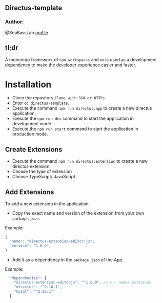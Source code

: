 ## Directus-template

### Author:

@SeaBassLab [profile](https://github.com/SeaBassLab)

## tl;dr

A monorepo framework of `npm workspaces` and `nx` is used as a development dependency to make the developer experience easier and faster.

# Installation

- Clone the repository `Clone with SSH or HTTPs`.
- Enter `cd directus-template`.
- Execute the command `npm run directus:app` to create a new directus application.
- Execute the `npm run dev` command to start the application in development mode.
- Execute the `npm run start` command to start the application in production mode.

## Create Extensions

- Execute the command `npm run directus:extension` to create a new directus extension.
- Choose the type of extension
- Choose TypeScript/ JavaScript

## Add Extensions

To add a new extension in the application.

- Copy the exact name and version of the extension from your own `package.json`.

Example:

```js
{
  "name": "directus-extension-editor-js",
  "version": "1.0.0",
}
```

- Add it as a dependency in the `package.json` of the App.

Example:

```js
  "dependencies": {
    "directus-extension-editorjs": "^1.0.0", // <-- nueva extension
    "directus": "^9.18.1",
    "mysql": "^2.18.1"
  }
```
